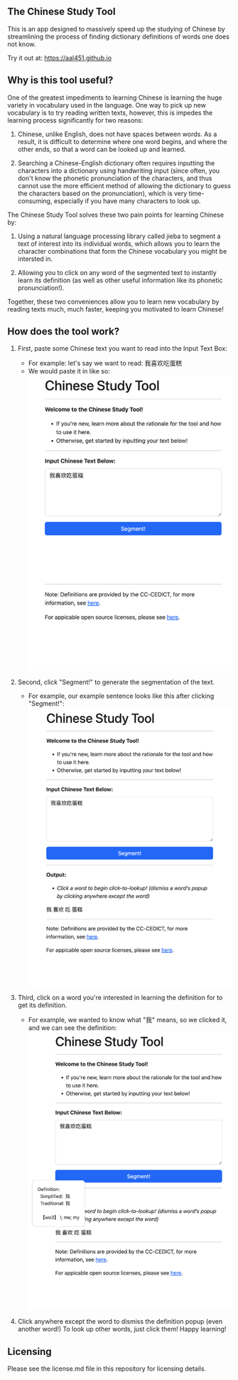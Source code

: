 
## The Chinese Study Tool
This is an app designed to massively speed up the studying of Chinese by streamlining the process of finding dictionary definitions of words one does not know.

Try it out at: https://aal451.github.io

## Why is this tool useful?
One of the greatest impediments to learning Chinese is learning the huge variety in vocabulary used in the language. One way to pick up new vocabulary is to try reading written texts, however, this is impedes the learning process significantly for two reasons:

1. Chinese, unlike English, does not have spaces between words. As a result, it is difficult to determine where one word begins, and where the other ends, so that a word can be looked up and learned.

2. Searching a Chinese-English dictionary often requires inputting the characters into a dictionary using handwriting input (since often, you don't know the phonetic pronunciation of the characters, and thus cannot use the more efficient method of allowing the dictionary to guess the characters based on the pronunciation), which is very time-consuming, especially if you have many characters to look up.

The Chinese Study Tool solves these two pain points for learning Chinese by:

1. Using a natural language processing library called jieba to segment a text of interest into its individual words, which allows you to learn the character combinations that form the Chinese vocabulary you might be intersted in.

2. Allowing you to click on any word of the segmented text to instantly learn its definition (as well as other useful information like its phonetic pronunciation!).

Together, these two conveniences allow you to learn new vocabulary by reading texts much, much faster, keeping you motivated to learn Chinese!

## How does the tool work?
1. First, paste some Chinese text you want to read into the Input Text Box:
    * For example: let's say we want to read: 我喜欢吃蛋糕
    * We would paste it in like so:
    ![alt text](./readmeImages/step1.png)

2. Second, click "Segment!" to generate the segmentation of the text.
    * For example, our example sentence looks like this after clicking "Segment!":
    ![alt text](./readmeImages/step2.png)

3. Third, click on a word you're interested in learning the definition for to get its definition.
    * For example, we wanted to know what "我" means, so we clicked it, and we can see the definition:
    ![alt text](./readmeImages/step3.png)

4. Click anywhere except the word to dismiss the definition popup (even another word!) To look up other words, just click them! Happy learning!

 ## Licensing
 Please see the license.md file in this repository for licensing details.